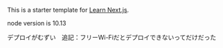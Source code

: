 This is a starter template for [Learn Next.js](https://nextjs.org/learn).

node version is 10.13

デプロイがむずい　追記：フリーWi-Fiだとデプロイできないってだけだった
